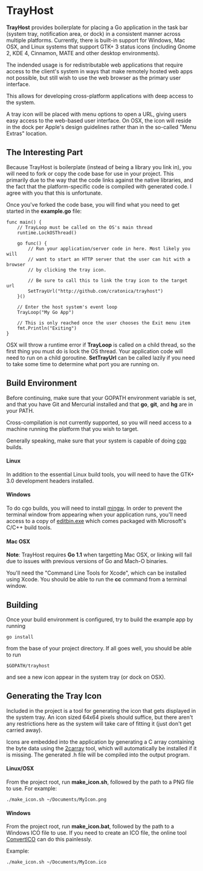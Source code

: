 TrayHost
========

   __TrayHost__ provides boilerplate for placing a Go application
   in the task bar (system tray, notification area, or dock)
   in a consistent manner across multiple platforms. Currently,
   there is built-in support for Windows, Mac OSX, and Linux
   systems that support GTK+ 3 status icons (including
   Gnome 2, KDE 4, Cinnamon, MATE and other desktop
   environments).

   The indended usage is for redistributable web applications
   that require access to the client's system in ways that
   make remotely hosted web apps not possible, but still
   wish to use the web browser as the primary user interface.

   This allows for developing cross-platform applications with
   deep access to the system.

   A tray icon will be placed with menu options to open a
   URL, giving users easy access to the web-based user
   interface. On OSX, the icon will reside in the dock
   per Apple's design guidelines rather than in the
   so-called "Menu Extras" location.

The Interesting Part
----------------------

Because TrayHost is boilerplate (instead of being a library you link in), you will need to fork or copy the code base for use in your project. This primarily due to the way that the code links against the native libraries, and the fact that the platform-specific code is compiled with generated code. I agree with you that this is unfortunate.

Once you've forked the code base, you will find what you need to get started in the __example.go__ file:

    func main() {
	    // TrayLoop must be called on the OS's main thread
	    runtime.LockOSThread()

	    go func() {
		    // Run your application/server code in here. Most likely you will
		    // want to start an HTTP server that the user can hit with a browser
		    // by clicking the tray icon.

		    // Be sure to call this to link the tray icon to the target url
		    SetTrayUrl("http://github.com/cratonica/trayhost")
	    }()

	    // Enter the host system's event loop
	    TrayLoop("My Go App")

	    // This is only reached once the user chooses the Exit menu item
	    fmt.Println("Exiting")
    }

OSX will throw a runtime error if __TrayLoop__ is called on a child thread, so the first thing you must do is lock the OS thread. Your application code will need to run on a child goroutine. __SetTrayUrl__ can be called lazily if you need to take some time to determine what port you are running on. 

Build Environment
--------------------------
Before continuing, make sure that your GOPATH environment variable is set, and that you have Git and Mercurial installed and that __go__, __git__, and __hg__ are in your PATH.

Cross-compilation is not currently supported, so you will need access to a machine running the platform that you wish to target. 

Generally speaking, make sure that your system is capable of doing [cgo](http://golang.org/doc/articles/c_go_cgo.html) builds.

#### Linux
In addition to the essential Linux build tools, you will need to have the GTK+ 3.0 development headers installed.

#### Windows
To do cgo builds, you will need to install [mingw](http://www.mingw.org/). In order to prevent the terminal window from appearing when your application runs, you'll need access to a copy of [editbin.exe](http://msdn.microsoft.com/en-us/library/xd3shwhf.aspx) which comes packaged with Microsoft's C/C++ build tools.

#### Mac OSX
__Note__: TrayHost requires __Go 1.1__ when targetting Mac OSX, or linking will fail due to issues with previous versions of Go and Mach-O binaries.

You'll need the "Command Line Tools for Xcode", which can be installed using Xcode. You should be able to run the __cc__ command from a terminal window.

Building
-----------
Once your build environment is configured, try to build the example app by running

    go install

from the base of your project directory. If all goes well, you should be able to run

    $GOPATH/trayhost

and see a new icon appear in the system tray (or dock on OSX). 

Generating the Tray Icon
------------------------------------
Included in the project is a tool for generating the icon that gets displayed in the system tray. An icon sized 64x64 pixels should suffice, but there aren't any restrictions here as the system will take care of fitting it (just don't get carried away). 

Icons are embedded into the application by generating a C array containing the byte data using the [2carray](http://github.com/cratonica/2carray) tool, which will automatically be installed if it is missing. The generated .h file will be compiled into the output program.

#### Linux/OSX
From the project root, run __make_icon.sh__, followed by the path to a PNG file to use. For example:

    ./make_icon.sh ~/Documents/MyIcon.png

#### Windows
From the project root, run __make_icon.bat__, followed by the path to a Windows ICO file to use. If you need to create an ICO file, the online tool [ConvertICO](http://convertico.com/) can do this painlessly. 

Example:

    ./make_icon.sh ~/Documents/MyIcon.ico
